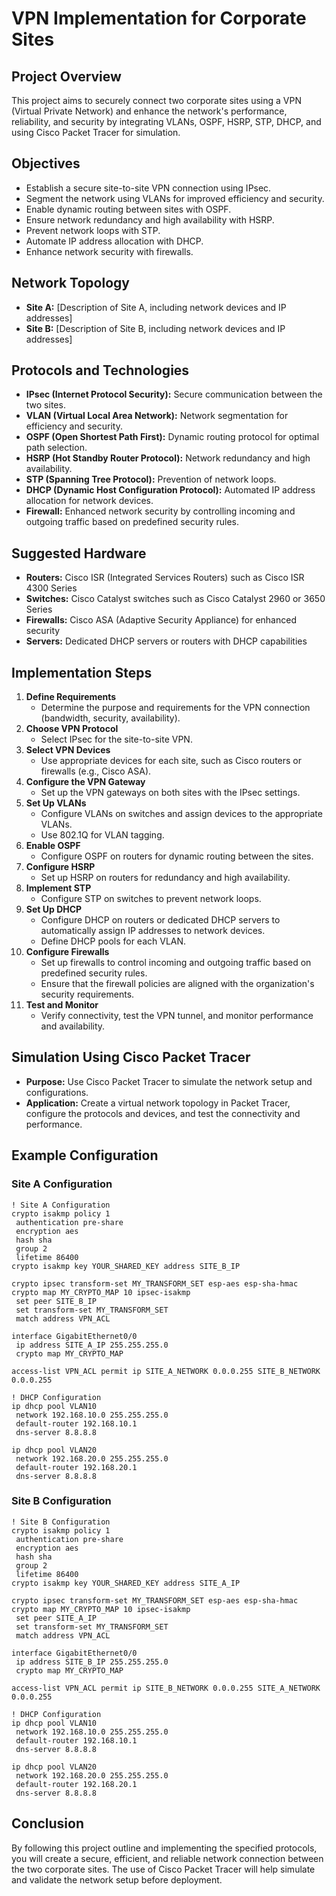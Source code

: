 # VPN Implementation for Corporate Sites

## Project Overview
This project aims to securely connect two corporate sites using a VPN (Virtual Private Network) and enhance the network's performance, reliability, and security by integrating VLANs, OSPF, HSRP, STP, DHCP, and using Cisco Packet Tracer for simulation.

## Objectives
- Establish a secure site-to-site VPN connection using IPsec.
- Segment the network using VLANs for improved efficiency and security.
- Enable dynamic routing between sites with OSPF.
- Ensure network redundancy and high availability with HSRP.
- Prevent network loops with STP.
- Automate IP address allocation with DHCP.
- Enhance network security with firewalls.

## Network Topology
- **Site A:** [Description of Site A, including network devices and IP addresses]
- **Site B:** [Description of Site B, including network devices and IP addresses]

## Protocols and Technologies
- **IPsec (Internet Protocol Security):** Secure communication between the two sites.
- **VLAN (Virtual Local Area Network):** Network segmentation for efficiency and security.
- **OSPF (Open Shortest Path First):** Dynamic routing protocol for optimal path selection.
- **HSRP (Hot Standby Router Protocol):** Network redundancy and high availability.
- **STP (Spanning Tree Protocol):** Prevention of network loops.
- **DHCP (Dynamic Host Configuration Protocol):** Automated IP address allocation for network devices.
- **Firewall:** Enhanced network security by controlling incoming and outgoing traffic based on predefined security rules.

## Suggested Hardware
- **Routers:** Cisco ISR (Integrated Services Routers) such as Cisco ISR 4300 Series
- **Switches:** Cisco Catalyst switches such as Cisco Catalyst 2960 or 3650 Series
- **Firewalls:** Cisco ASA (Adaptive Security Appliance) for enhanced security
- **Servers:** Dedicated DHCP servers or routers with DHCP capabilities

## Implementation Steps
1. **Define Requirements**
   - Determine the purpose and requirements for the VPN connection (bandwidth, security, availability).
2. **Choose VPN Protocol**
   - Select IPsec for the site-to-site VPN.
3. **Select VPN Devices**
   - Use appropriate devices for each site, such as Cisco routers or firewalls (e.g., Cisco ASA).
4. **Configure the VPN Gateway**
   - Set up the VPN gateways on both sites with the IPsec settings.
5. **Set Up VLANs**
   - Configure VLANs on switches and assign devices to the appropriate VLANs.
   - Use 802.1Q for VLAN tagging.
6. **Enable OSPF**
   - Configure OSPF on routers for dynamic routing between the sites.
7. **Configure HSRP**
   - Set up HSRP on routers for redundancy and high availability.
8. **Implement STP**
   - Configure STP on switches to prevent network loops.
9. **Set Up DHCP**
   - Configure DHCP on routers or dedicated DHCP servers to automatically assign IP addresses to network devices.
   - Define DHCP pools for each VLAN.
10. **Configure Firewalls**
    - Set up firewalls to control incoming and outgoing traffic based on predefined security rules.
    - Ensure that the firewall policies are aligned with the organization's security requirements.
11. **Test and Monitor**
    - Verify connectivity, test the VPN tunnel, and monitor performance and availability.

## Simulation Using Cisco Packet Tracer
- **Purpose:** Use Cisco Packet Tracer to simulate the network setup and configurations.
- **Application:** Create a virtual network topology in Packet Tracer, configure the protocols and devices, and test the connectivity and performance.

## Example Configuration
### Site A Configuration
```
! Site A Configuration
crypto isakmp policy 1
 authentication pre-share
 encryption aes
 hash sha
 group 2
 lifetime 86400
crypto isakmp key YOUR_SHARED_KEY address SITE_B_IP

crypto ipsec transform-set MY_TRANSFORM_SET esp-aes esp-sha-hmac
crypto map MY_CRYPTO_MAP 10 ipsec-isakmp
 set peer SITE_B_IP
 set transform-set MY_TRANSFORM_SET
 match address VPN_ACL

interface GigabitEthernet0/0
 ip address SITE_A_IP 255.255.255.0
 crypto map MY_CRYPTO_MAP

access-list VPN_ACL permit ip SITE_A_NETWORK 0.0.0.255 SITE_B_NETWORK 0.0.0.255

! DHCP Configuration
ip dhcp pool VLAN10
 network 192.168.10.0 255.255.255.0
 default-router 192.168.10.1
 dns-server 8.8.8.8

ip dhcp pool VLAN20
 network 192.168.20.0 255.255.255.0
 default-router 192.168.20.1
 dns-server 8.8.8.8
```
### Site B Configuration
```
! Site B Configuration
crypto isakmp policy 1
 authentication pre-share
 encryption aes
 hash sha
 group 2
 lifetime 86400
crypto isakmp key YOUR_SHARED_KEY address SITE_A_IP

crypto ipsec transform-set MY_TRANSFORM_SET esp-aes esp-sha-hmac
crypto map MY_CRYPTO_MAP 10 ipsec-isakmp
 set peer SITE_A_IP
 set transform-set MY_TRANSFORM_SET
 match address VPN_ACL

interface GigabitEthernet0/0
 ip address SITE_B_IP 255.255.255.0
 crypto map MY_CRYPTO_MAP

access-list VPN_ACL permit ip SITE_B_NETWORK 0.0.0.255 SITE_A_NETWORK 0.0.0.255

! DHCP Configuration
ip dhcp pool VLAN10
 network 192.168.10.0 255.255.255.0
 default-router 192.168.10.1
 dns-server 8.8.8.8

ip dhcp pool VLAN20
 network 192.168.20.0 255.255.255.0
 default-router 192.168.20.1
 dns-server 8.8.8.8
```
## Conclusion
By following this project outline and implementing the specified protocols, you will create a secure, efficient, and reliable network connection between the two corporate sites. The use of Cisco Packet Tracer will help simulate and validate the network setup before deployment.
